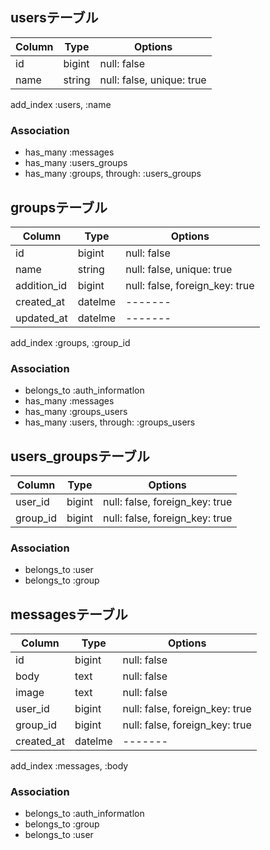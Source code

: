 ## usersテーブル
|Column|Type|Options|
|------|----|-------|
|id|bigint|null: false|
|name|string|null: false, unique: true|
add_index :users, :name
### Association
- has_many :messages
- has_many :users_groups
- has_many :groups,  through:  :users_groups

## groupsテーブル
|Column|Type|Options|
|------|----|-------|
|id|bigint|null: false|
|name|string|null: false, unique: true|
|addition_id|bigint|null: false, foreign_key: true|
|created_at|datelme|-------|
|updated_at|datelme|-------|
add_index :groups, :group_id
### Association
- belongs_to :auth_informatlon
- has_many :messages
- has_many :groups_users
- has_many :users,  through:  :groups_users

## users_groupsテーブル
|Column|Type|Options|
|------|----|-------|
|user_id|bigint|null: false, foreign_key: true|
|group_id|bigint|null: false, foreign_key: true|
### Association
- belongs_to :user
- belongs_to :group


## messagesテーブル
|Column|Type|Options|
|------|----|-------|
|id|bigint|null: false|
|body|text|null: false|
|image|text|null: false|
|user_id|bigint|null: false, foreign_key: true|
|group_id|bigint|null: false, foreign_key: true|
|created_at|datelme|-------|
add_index :messages, :body
### Association
- belongs_to :auth_informatlon
- belongs_to :group
- belongs_to :user